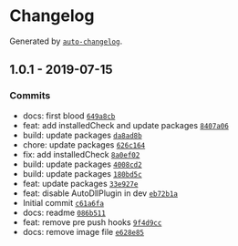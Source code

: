 # Changelog

Generated by [`auto-changelog`](https://github.com/CookPete/auto-changelog).

## 1.0.1 - 2019-07-15

### Commits

- docs: first blood [`649a8cb`](https://github.com/zerosoul/html-color-cheatsheet/commit/649a8cb3ffa064a8eb1d68b7b1baa4c3f07c0094)
- feat: add installedCheck and update packages [`8407a06`](https://github.com/zerosoul/html-color-cheatsheet/commit/8407a06048cacc90dca5699d57821c5a8e93d7cc)
- build: update packages [`da8ad8b`](https://github.com/zerosoul/html-color-cheatsheet/commit/da8ad8bc6e468538d300c35f5a51191cbfdb1507)
- chore: update packages [`626c164`](https://github.com/zerosoul/html-color-cheatsheet/commit/626c164b42184726fd4d16c782fad834ff7f98ab)
- fix: add installedCheck [`8a0ef02`](https://github.com/zerosoul/html-color-cheatsheet/commit/8a0ef028ecb74314fb4a8844bffab61eb23509a5)
- build: update packages [`4008cd2`](https://github.com/zerosoul/html-color-cheatsheet/commit/4008cd20d21c13fe1cc01ceb27c69482eea8604c)
- build: update packages [`180bd5c`](https://github.com/zerosoul/html-color-cheatsheet/commit/180bd5ca802265dff16a1f79e49f3df985697ded)
- feat: update packages [`33e927e`](https://github.com/zerosoul/html-color-cheatsheet/commit/33e927eab5e5b726413a240aa305b2b9bb589664)
- feat: disable AutoDllPlugin in dev [`eb72b1a`](https://github.com/zerosoul/html-color-cheatsheet/commit/eb72b1a3fd636c23c1b1d36d01e13bc3e1a6daa2)
- Initial commit [`c61a6fa`](https://github.com/zerosoul/html-color-cheatsheet/commit/c61a6faccb32fb7e30c9b198be4112dbcc49eee2)
- docs: readme [`086b511`](https://github.com/zerosoul/html-color-cheatsheet/commit/086b51158b96d7157454179585c2505469a26e5e)
- feat: remove pre push hooks [`9f4d9cc`](https://github.com/zerosoul/html-color-cheatsheet/commit/9f4d9ccf5d3a217b3f25594eabd3d96be7db4528)
- docs: remove image file [`e628e85`](https://github.com/zerosoul/html-color-cheatsheet/commit/e628e85e1b70db05cb911fe799183b245d792792)
